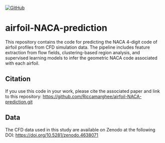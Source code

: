 [![GitHub](https://img.shields.io/badge/code-GitHub-blue?logo=github)](https://github.com/Riccamarghee/airfoil-NACA-prediction)

# airfoil-NACA-prediction
This repository contains the code for predicting the NACA 4-digit code of airfoil profiles from CFD simulation data. The pipeline includes feature extraction from flow fields, clustering-based region analysis, and supervised learning models to infer the geometric NACA code associated with each airfoil.

## Citation

If you use this code in your work, please cite the associated paper and link to this repository:
https://github.com/Riccamarghee/airfoil-NACA-prediction.git



## Data
The CFD data used in this study are available on Zenodo at the following DOI: 
https://doi.org/10.5281/zenodo.4638071


